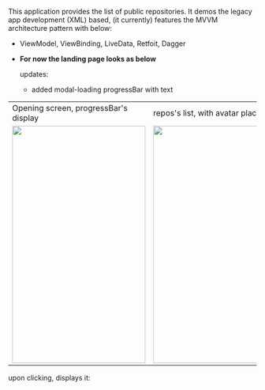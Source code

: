 This application provides the list of public repositories. It demos the legacy app development (XML) based, (it currently) features the MVVM architecture pattern with below: 
- ViewModel, ViewBinding, LiveData, Retfoit, Dagger
- **For now the landing page looks as below**

  updates:
  - added modal-loading progressBar with text

<table>
  <tr>
    <td>Opening screen, progressBar's display</td>
     <td>repos's list, with avatar placeholder </td>
     <td>click on image-placeholder to uncover its</td>
  </tr>
  <tr>
    <td><img src="screenshots/Screenshot_1582745092.png" width=270 height=480></td>
    <td><img src="screenshots/Screenshot_1582745125.png" width=270 height=480></td>
    <td><img src="screenshots/Screenshot_1582745139.png" width=270 height=480></td>
  </tr>
 </table>
  

 



 upon clicking, displays it:


